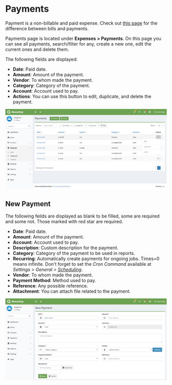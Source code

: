 Payments
========

Payment is a non-billable and paid expense. Check out [this page](https://akaunting.com/docs/faq/bills-vs-payments) for the difference between bills and payments.

Payments page is located under **Expenses > Payments**. On this page you can see all payments, search/filter for any, create a new one, edit the current ones and delete them.

The following fields are displayed:

- **Date**: Paid date.
- **Amount**: Amount of the payment.
- **Vendor**: To whom made the payment.
- **Category**: Category of the payment.
- **Account**: Account used to pay.
- **Actions**: You can use this button to edit, duplicate, and delete the payment.

![payments list](_images/payments_list.png)

## New Payment

The following feilds are displayed as blank to be filled, some are required and some not. Those marked with red star are required.

- **Date**: Paid date.
- **Amount**: Amount of the payment.
- **Account**: Account used to pay.
- **Description**: Custom description for the payment.
- **Category**: Category of the payment to be used in reports.
- **Recurring**: Automatically create payments for ongoing jobs. Times=0 means infinite. Don't forget to set the *Cron Command* available at *Settings > General > [Scheduling](https://akaunting.com/docs/user-manual/settings/general)*.
- **Vendor**: To whom made the payment.
- **Payment Method**: Method used to pay.
- **Reference**: Any possible reference.
- **Attachment**: You can attach file related to the payment.

![payments form](_images/payments_form.png)
